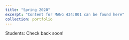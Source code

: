 ```yaml
---
title: "Spring 2020"
excerpt: "Content for MANG 434:001 can be found here"
collection: portfolio
---
```


Students: Check back soon!
